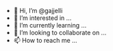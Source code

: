 - 👋 Hi, I’m @gajjelli
- 👀 I’m interested in ...
- 🌱 I’m currently learning ...
- 💞️ I’m looking to collaborate on ...
- 📫 How to reach me ...

<!---
gajjelli/gajjelli is a ✨ special ✨ repository because its `README.md` (this file) appears on your GitHub profile.
You can click the Preview link to take a look at your changes.
--->
